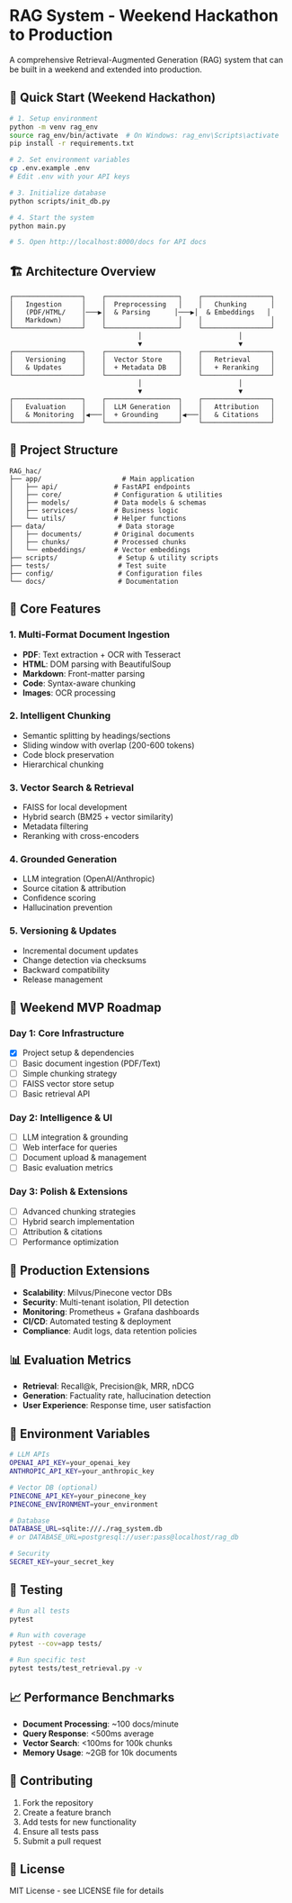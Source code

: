 # RAG System - Weekend Hackathon to Production

A comprehensive Retrieval-Augmented Generation (RAG) system that can be built in a weekend and extended into production.

## 🚀 Quick Start (Weekend Hackathon)

```bash
# 1. Setup environment
python -m venv rag_env
source rag_env/bin/activate  # On Windows: rag_env\Scripts\activate
pip install -r requirements.txt

# 2. Set environment variables
cp .env.example .env
# Edit .env with your API keys

# 3. Initialize database
python scripts/init_db.py

# 4. Start the system
python main.py

# 5. Open http://localhost:8000/docs for API docs
```

## 🏗️ Architecture Overview

```
┌─────────────────┐    ┌──────────────────┐    ┌─────────────────┐
│   Ingestion     │    │  Preprocessing   │    │   Chunking      │
│   (PDF/HTML/    │───▶│  & Parsing      │───▶│  & Embeddings   │
│   Markdown)     │    │                  │    │                 │
└─────────────────┘    └──────────────────┘    └─────────────────┘
                                │                        │
                                ▼                        ▼
┌─────────────────┐    ┌──────────────────┐    ┌─────────────────┐
│   Versioning    │    │  Vector Store    │    │   Retrieval     │
│   & Updates     │    │  + Metadata DB   │    │   + Reranking   │
└─────────────────┘    └──────────────────┘    └─────────────────┘
                                │                        │
                                ▼                        ▼
┌─────────────────┐    ┌──────────────────┐    ┌─────────────────┐
│   Evaluation    │    │  LLM Generation  │    │   Attribution   │
│   & Monitoring  │◀───│  + Grounding     │◀───│   & Citations   │
└─────────────────┘    └──────────────────┘    └─────────────────┘
```

## 📁 Project Structure

```
RAG_hac/
├── app/                    # Main application
│   ├── api/              # FastAPI endpoints
│   ├── core/             # Configuration & utilities
│   ├── models/           # Data models & schemas
│   ├── services/         # Business logic
│   └── utils/            # Helper functions
├── data/                  # Data storage
│   ├── documents/        # Original documents
│   ├── chunks/           # Processed chunks
│   └── embeddings/       # Vector embeddings
├── scripts/               # Setup & utility scripts
├── tests/                 # Test suite
├── config/                # Configuration files
└── docs/                  # Documentation
```

## 🔧 Core Features

### 1. Multi-Format Document Ingestion
- **PDF**: Text extraction + OCR with Tesseract
- **HTML**: DOM parsing with BeautifulSoup
- **Markdown**: Front-matter parsing
- **Code**: Syntax-aware chunking
- **Images**: OCR processing

### 2. Intelligent Chunking
- Semantic splitting by headings/sections
- Sliding window with overlap (200-600 tokens)
- Code block preservation
- Hierarchical chunking

### 3. Vector Search & Retrieval
- FAISS for local development
- Hybrid search (BM25 + vector similarity)
- Metadata filtering
- Reranking with cross-encoders

### 4. Grounded Generation
- LLM integration (OpenAI/Anthropic)
- Source citation & attribution
- Confidence scoring
- Hallucination prevention

### 5. Versioning & Updates
- Incremental document updates
- Change detection via checksums
- Backward compatibility
- Release management

## 🎯 Weekend MVP Roadmap

### Day 1: Core Infrastructure
- [x] Project setup & dependencies
- [ ] Basic document ingestion (PDF/Text)
- [ ] Simple chunking strategy
- [ ] FAISS vector store setup
- [ ] Basic retrieval API

### Day 2: Intelligence & UI
- [ ] LLM integration & grounding
- [ ] Web interface for queries
- [ ] Document upload & management
- [ ] Basic evaluation metrics

### Day 3: Polish & Extensions
- [ ] Advanced chunking strategies
- [ ] Hybrid search implementation
- [ ] Attribution & citations
- [ ] Performance optimization

## 🚀 Production Extensions

- **Scalability**: Milvus/Pinecone vector DBs
- **Security**: Multi-tenant isolation, PII detection
- **Monitoring**: Prometheus + Grafana dashboards
- **CI/CD**: Automated testing & deployment
- **Compliance**: Audit logs, data retention policies

## 📊 Evaluation Metrics

- **Retrieval**: Recall@k, Precision@k, MRR, nDCG
- **Generation**: Factuality rate, hallucination detection
- **User Experience**: Response time, user satisfaction

## 🔐 Environment Variables

```bash
# LLM APIs
OPENAI_API_KEY=your_openai_key
ANTHROPIC_API_KEY=your_anthropic_key

# Vector DB (optional)
PINECONE_API_KEY=your_pinecone_key
PINECONE_ENVIRONMENT=your_environment

# Database
DATABASE_URL=sqlite:///./rag_system.db
# or DATABASE_URL=postgresql://user:pass@localhost/rag_db

# Security
SECRET_KEY=your_secret_key
```

## 🧪 Testing

```bash
# Run all tests
pytest

# Run with coverage
pytest --cov=app tests/

# Run specific test
pytest tests/test_retrieval.py -v
```

## 📈 Performance Benchmarks

- **Document Processing**: ~100 docs/minute
- **Query Response**: <500ms average
- **Vector Search**: <100ms for 100k chunks
- **Memory Usage**: ~2GB for 10k documents

## 🤝 Contributing

1. Fork the repository
2. Create a feature branch
3. Add tests for new functionality
4. Ensure all tests pass
5. Submit a pull request

## 📄 License

MIT License - see LICENSE file for details
